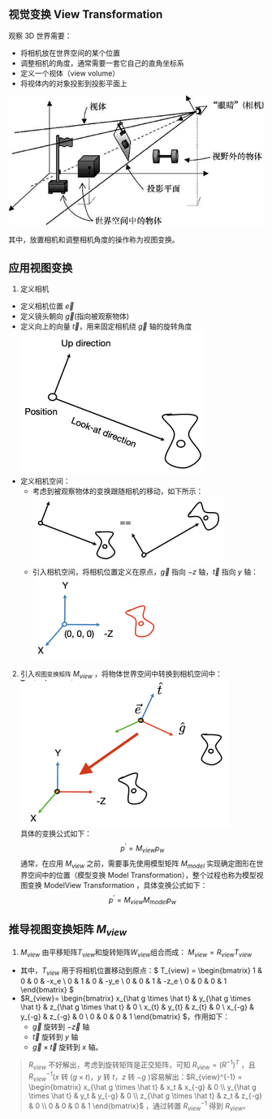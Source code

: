 ## 视觉变换 View Transformation

观察 3D 世界需要：
- 将相机放在世界空间的某个位置
- 调整相机的角度，通常需要一套它自己的直角坐标系
- 定义一个视体（view volume）
- 将视体内的对象投影到投影平面上

![](./world_space.png)

其中，放置相机和调整相机角度的操作称为视图变换。

## 应用视图变换

1. 定义相机
  - 定义相机位置 $\vec e$
  - 定义镜头朝向 $\vec g$(指向被观察物体)
  - 定义向上的向量 $\vec t$，用来固定相机绕 $\vec g$ 轴的旋转角度<br>
    ![](./camera_define.png)
  - 定义相机空间：
    - 考虑到被观察物体的变换跟随相机的移动，如下所示：
      ![](./camera_move.png)
    - 引入相机空间，将相机位置定义在原点，$\vec g$ 指向 $-z$ 轴，$\vec t$ 指向 $y$ 轴：
      ![](./camera_coord.png)
2. 引入`视图变换矩阵` $M_{view}$ ，将物体世界空间中转换到相机空间中：
![](./view_transform.png)<br>
    具体的变换公式如下：
    $$
    p^\prime=M_{view}p_w
    $$
    通常，在应用 $M_{view}$ 之前，需要事先使用模型矩阵 $M_{model}$ 实现确定图形在世界空间中的位置（模型变换 Model Transformation），整个过程也称为模型视图变换 ModelView Transformation ，具体变换公式如下：
    $$
    p^\prime=M_{view}M_{model}p_w
    $$

## 推导视图变换矩阵 $M_{view}$
1. $M_{view}$ 由平移矩阵$T_{view}$和旋转矩阵$W_{view}$组合而成：
$M_{view} = R_{view}T_{view}$
- 其中，$T_{view}$ 用于将相机位置移动到原点：$
  T_{view} = \begin{bmatrix}
    1 & 0 & 0 & -x_e \\
    0 & 1 & 0 & -y_e \\
    0 & 0 & 1 & -z_e \\
    0 & 0 & 0 & 1
    \end{bmatrix}
  $
- $R_{view}=
  \begin{bmatrix}
    x_{\hat g \times \hat t} & y_{\hat g \times \hat t} & z_{\hat g \times \hat t} & 0 \\
    x_{t} & y_{t} & z_{t} & 0 \\
    x_{-g} & y_{-g} & z_{-g} & 0 \\
    0 & 0 & 0 & 1
  \end{bmatrix}
  $，作用如下：
  -  $\vec g$ 旋转到 $-\vec {z}$ 轴
  -  $\vec t$ 旋转到 $y$ 轴
  -  $\vec g \times \vec t$ 旋转到 $x$ 轴。
> $R_{view}$ 不好解出，考虑到旋转矩阵是正交矩阵，可知 $R_{view}=(R^{-1})^T$ ，且 $R_{view}^{-1}$($x$ 转 $(g \times t)$，$y$ 转 $t$，$z$ 转 $-g$ )容易解出：$R_{view}^{-1} = \begin{bmatrix}
    x_{\hat g \times \hat t} & x_t & x_{-g} & 0 \\
    y_{\hat g \times \hat t} & y_t & y_{-g} & 0 \\
    z_{\hat g \times \hat t} & z_t & z_{-g} & 0 \\
    0 & 0 & 0 & 1
  \end{bmatrix}$ ，通过转置 $R_{view}^{-1}$ 得到 $R_{view}$。